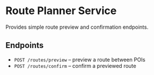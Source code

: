 # Route Planner Service

Provides simple route preview and confirmation endpoints.

## Endpoints

- `POST /routes/preview` – preview a route between POIs
- `POST /routes/confirm` – confirm a previewed route
